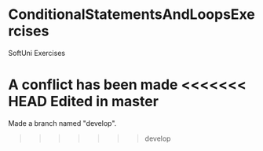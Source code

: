 # ConditionalStatementsAndLoopsExercises
SoftUni Exercises

A conflict has been made
<<<<<<< HEAD
Edited in master
=======

Made a branch named "develop". 
>>>>>>> develop
